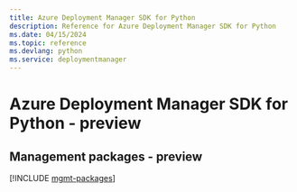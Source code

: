 ```yaml
---
title: Azure Deployment Manager SDK for Python
description: Reference for Azure Deployment Manager SDK for Python
ms.date: 04/15/2024
ms.topic: reference
ms.devlang: python
ms.service: deploymentmanager
---
```

# Azure Deployment Manager SDK for Python - preview

## Management packages - preview
[!INCLUDE [mgmt-packages](deployment-manager-mgmt-index.md)]